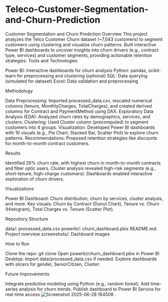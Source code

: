 # Teleco-Customer-Segmentation-and-Churn-Prediction
Customer Segmentation and Churn Prediction
Overview
This project analyzes the Telco Customer Churn dataset (~7,043 customers) to segment customers using clustering and visualize churn patterns. Built interactive Power BI dashboards to uncover insights into churn drivers (e.g., contract type, services) and customer segments, providing actionable retention strategies.
Tools and Technologies

Power BI: Interactive dashboards for churn analysis
Python: pandas, scikit-learn for preprocessing and clustering (optional)
SQL: Data querying (simulated for dataset)
Excel: Data validation and preprocessing

Methodology

Data Preprocessing: Imported processed_data.csv, rescaled numerical columns (tenure, MonthlyCharges, TotalCharges), and created derived columns for Contract and PaymentMethod using DAX.
Exploratory Data Analysis (EDA): Analyzed churn rates by demographics, services, and clusters.
Clustering: Used Cluster column (precomputed) to segment customers into 4 groups.
Visualization: Developed Power BI dashboards with 10 visuals (e.g., Pie Chart, Stacked Bar, Scatter Plot) to explore churn patterns.
Recommendations: Proposed retention strategies like discounts for month-to-month contract customers.

Results

Identified 26% churn rate, with highest churn in month-to-month contracts and fiber optic users.
Cluster analysis revealed high-risk segments (e.g., short-tenure, high-charge customers).
Dashboards enabled interactive exploration of churn drivers.

Visualizations

Power BI Dashboard: Churn distribution, churn by services, cluster analysis, and more.
Key visuals: Churn by Contract (Donut Chart), Tenure vs. Churn (Histogram), Total Charges vs. Tenure (Scatter Plot).

Repository Structure

data/: processed_data.csv
powerbi/: churn_dashboard.pbix
README.md: Project overview
screenshots/: Dashboard images

How to Run

Clone the repo: git clone 
Open powerbi/churn_dashboard.pbix in Power BI Desktop.
Import data/processed_data.csv if needed.
Explore dashboards with slicers for gender, SeniorCitizen, Cluster.

Future Improvements

Integrate predictive modeling using Python (e.g., random forest).
Add time-series analysis for churn trends.
Publish dashboard to Power BI Service for real-time access ![Screenshot 2025-06-28 164508](https://github.com/user-attachments/assets/66177199-ceac-466d-a9c6-24d6ac4dd6be)
.



